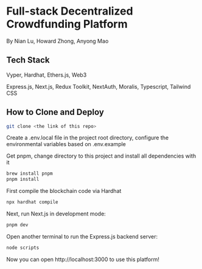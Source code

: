 # Full-stack Decentralized Crowdfunding Platform

By Nian Lu, Howard Zhong, Anyong Mao

## Tech Stack

Vyper, Hardhat, Ethers.js, Web3

Express.js, Next.js, Redux Toolkit, NextAuth, Moralis, Typescript, Tailwind CSS

## How to Clone and Deploy

```bash
git clone <the link of this repo>
```

Create a .env.local file in the project root directory, configure the environmental variables based on .env.example

Get pnpm, change directory to this project and install all dependencies with it

```bash
brew install pnpm
pnpm install
```

First compile the blockchain code via Hardhat 

```bash
npx hardhat compile
```

Next, run Next.js in development mode:

```bash
pnpm dev
```

Open another terminal to run the Express.js backend server:

```bash
node scripts
```

Now you can open http://localhost:3000 to use this platform!